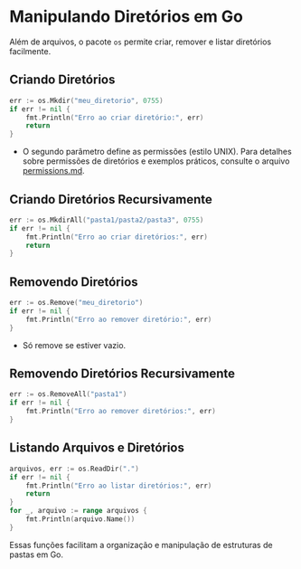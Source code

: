 # Manipulando Diretórios em Go

Além de arquivos, o pacote `os` permite criar, remover e listar diretórios facilmente.

## Criando Diretórios

```go
err := os.Mkdir("meu_diretorio", 0755)
if err != nil {
    fmt.Println("Erro ao criar diretório:", err)
    return
}
```
- O segundo parâmetro define as permissões (estilo UNIX). Para detalhes sobre permissões de diretórios e exemplos práticos, consulte o arquivo [permissions.md](./permissions.md).

## Criando Diretórios Recursivamente

```go
err := os.MkdirAll("pasta1/pasta2/pasta3", 0755)
if err != nil {
    fmt.Println("Erro ao criar diretórios:", err)
    return
}
```

## Removendo Diretórios

```go
err := os.Remove("meu_diretorio")
if err != nil {
    fmt.Println("Erro ao remover diretório:", err)
}
```
- Só remove se estiver vazio.

## Removendo Diretórios Recursivamente

```go
err := os.RemoveAll("pasta1")
if err != nil {
    fmt.Println("Erro ao remover diretórios:", err)
}
```

## Listando Arquivos e Diretórios

```go
arquivos, err := os.ReadDir(".")
if err != nil {
    fmt.Println("Erro ao listar diretórios:", err)
    return
}
for _, arquivo := range arquivos {
    fmt.Println(arquivo.Name())
}
```

Essas funções facilitam a organização e manipulação de estruturas de pastas em Go. 
